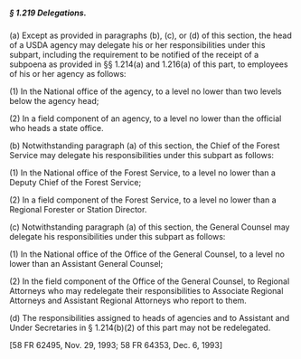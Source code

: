 ##### § 1.219 Delegations. #####

(a) Except as provided in paragraphs (b), (c), or (d) of this section, the head of a USDA agency may delegate his or her responsibilities under this subpart, including the requirement to be notified of the receipt of a subpoena as provided in §§ 1.214(a) and 1.216(a) of this part, to employees of his or her agency as follows:

(1) In the National office of the agency, to a level no lower than two levels below the agency head;

(2) In a field component of an agency, to a level no lower than the official who heads a state office.

(b) Notwithstanding paragraph (a) of this section, the Chief of the Forest Service may delegate his responsibilities under this subpart as follows:

(1) In the National office of the Forest Service, to a level no lower than a Deputy Chief of the Forest Service;

(2) In a field component of the Forest Service, to a level no lower than a Regional Forester or Station Director.

(c) Notwithstanding paragraph (a) of this section, the General Counsel may delegate his responsibilities under this subpart as follows:

(1) In the National office of the Office of the General Counsel, to a level no lower than an Assistant General Counsel;

(2) In the field component of the Office of the General Counsel, to Regional Attorneys who may redelegate their responsibilities to Associate Regional Attorneys and Assistant Regional Attorneys who report to them.

(d) The responsibilities assigned to heads of agencies and to Assistant and Under Secretaries in § 1.214(b)(2) of this part may not be redelegated.

[58 FR 62495, Nov. 29, 1993; 58 FR 64353, Dec. 6, 1993]